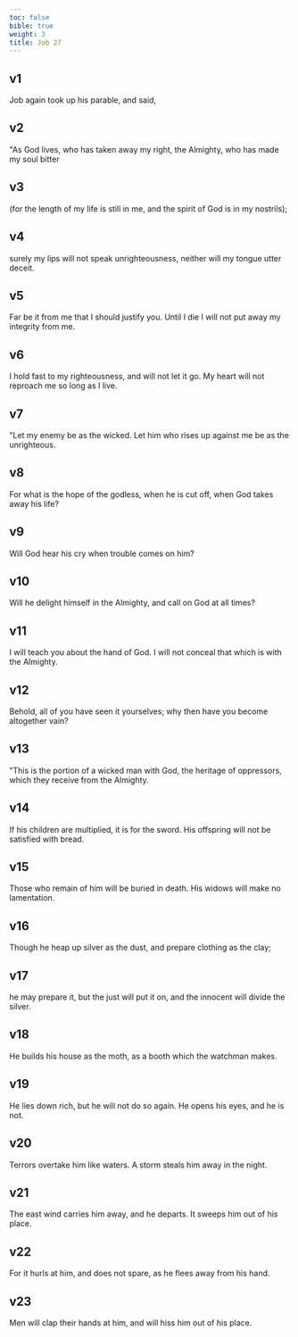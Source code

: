 ```yaml
---
toc: false
bible: true
weight: 3
title: Job 27
---
```




## v1 
Job again took up his parable, and said, 

## v2 
"As God lives, who has taken away my right, the Almighty, who has made my soul bitter 

## v3 
(for the length of my life is still in me, and the spirit of God is in my nostrils); 

## v4 
surely my lips will not speak unrighteousness, neither will my tongue utter deceit. 

## v5 
Far be it from me that I should justify you. Until I die I will not put away my integrity from me. 

## v6 
I hold fast to my righteousness, and will not let it go. My heart will not reproach me so long as I live. 

## v7 
"Let my enemy be as the wicked. Let him who rises up against me be as the unrighteous. 

## v8 
For what is the hope of the godless, when he is cut off, when God takes away his life? 

## v9 
Will God hear his cry when trouble comes on him? 

## v10 
Will he delight himself in the Almighty, and call on God at all times? 

## v11 
I will teach you about the hand of God. I will not conceal that which is with the Almighty. 

## v12 
Behold, all of you have seen it yourselves; why then have you become altogether vain? 

## v13 
"This is the portion of a wicked man with God, the heritage of oppressors, which they receive from the Almighty. 

## v14 
If his children are multiplied, it is for the sword. His offspring will not be satisfied with bread. 

## v15 
Those who remain of him will be buried in death. His widows will make no lamentation. 

## v16 
Though he heap up silver as the dust, and prepare clothing as the clay; 

## v17 
he may prepare it, but the just will put it on, and the innocent will divide the silver. 

## v18 
He builds his house as the moth, as a booth which the watchman makes. 

## v19 
He lies down rich, but he will not do so again. He opens his eyes, and he is not. 

## v20 
Terrors overtake him like waters. A storm steals him away in the night. 

## v21 
The east wind carries him away, and he departs. It sweeps him out of his place. 

## v22 
For it hurls at him, and does not spare, as he flees away from his hand. 

## v23 
Men will clap their hands at him, and will hiss him out of his place.
